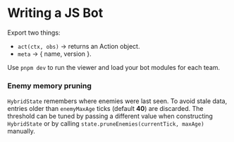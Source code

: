 # Writing a JS Bot
Export two things:
- `act(ctx, obs)` → returns an Action object.
- `meta` → { name, version }.

Use `pnpm dev` to run the viewer and load your bot modules for each team.

### Enemy memory pruning

`HybridState` remembers where enemies were last seen. To avoid stale data, entries
older than `enemyMaxAge` ticks (default **40**) are discarded. The threshold can
be tuned by passing a different value when constructing `HybridState` or by
calling `state.pruneEnemies(currentTick, maxAge)` manually.
